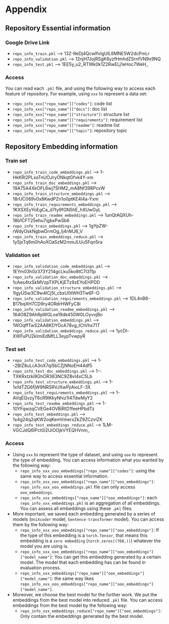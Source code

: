 # Appendix

## Repository Essential information
### Google Drive Link
* `repo_info_train.pkl` --> 13Z-ReDj4QcwlfvIgUlL6MNE5W2dcPmLr
* `repo_info_validation.pkl` --> 12njH7JojRSgK6yzfHmhdZSrnfVN9x9NQ
* `repo_info_test.pkl` --> 1EE5y_u2_RTWk0k1Z2RwELj1eHoc7WeH_
### Access
You can read each `.pkl` file, and using the following way to access each feature of repository. For example, using `xxx` to represent a data set:
  * `repo_info_xxx["repo_name"]["codes"]`: code list
  * `repo_info_xxx["repo_name"]["docs"]`: doc list
  * `repo_info_xxx["repo_name"]["structure"]`: structure list
  * `repo_info_xxx["repo_name"]["requirements"]`: requirement list
  * `repo_info_xxx["repo_name"]["readme"]`: readme list
  * `repo_info_xxx["repo_name"]["topic"]`: repository topic

## Repository Embedding information
### Train set
* `repo_info_train_code_embeddings.pkl` --> 1-HkKRI2PLxoTnUOJryONkqtGfvk4Y-xm
* `repo_info_train_doc_embeddings.pkl` --> 19A75A4XeOFL6wj7SHM2_mA8Nf398PcxW
* `repo_info_train_structure_embeddings.pkl` --> 18rUC069v0x8KwdPZn1o0ptKE4I4a-Yxm
* `repo_info_train_requirements_embeddings.pkl` --> 1KXSXEyYoEgCa_d7ty9fGN5hE_hXUwGyL
* `repo_info_train_readme_embeddings.pkl` --> 1unQtAQXUh-18b1CFT25ehu7igbxPwSb6
* `repo_info_train_embeddings.pkl` --> 1gYpZW-rWdyOskNgbwDrmOg_Ij4nMJ6_V
* `repo_info_train_embeddings_reduce.pkl` --> 1y5jxTq6m0hAoXOaSzM2mmJLUu5FqnSra

### Validation set
* `repo_info_validation_code_embeddings.pkl` --> 1EYm03h0z373Y214gcLku5ko8tC7l311p
* `repo_info_validation_doc_embeddings.pkl` --> 1cAes4txSkMVzpTXPLKjETz9zEYoEHPDD
* `repo_info_validation_structure_embeddings.pkl` --> 1IgyUSw3C9w4ICj5l_cbxU0tWH3Tw6F-O
* `repo_info_validation_requirements_embeddings.pkl` --> 1DL4nB6-B17bqXH7CD9ry4ORdrHWFyC8i
* `repo_info_validation_readme_embeddings.pkl` --> 164O8Z9AhRpWGLoe19dk450W0LOyvvjBo
* `repo_info_validation_embeddings.pkl` --> 1WOqffTwS2AA8KDYOcA78vg_tCtVhx71T
* `repo_info_validation_embeddings_reduce.pkl` --> 1ycDl-XWFuPU2kImiEdMfLL3eypTvwpyR

### Test set
* `repo_info_test_code_embeddings.pkl` --> 1--2BIZ8uLcA3nX7qi5bCZjNNoEH44df5
* `repo_info_test_doc_embeddings.pkl` --> 1--TXKRxtzki9GhOR363NC9Z8vI4xC5Lb
* `repo_info_test_structure_embeddings.pkl` --> 1-1xfdTZG6fjW9NRSRVJXwPjiAioLF-3X
* `repo_info_test_requirements_embeddings.pkl` --> 1-AVqEQvzyT6cR9lKkyNhiz1I47dwMyY2
* `repo_info_test_readme_embeddings.pkl` --> 1-10YFqwzqCVEGe4OVBiRtD1feeHPbdTz
* `repo_info_test_embeddings.pkl` --> 1x4g24q2qKW2oqKemVmerxZkZ9ZCzvlZK
* `repo_info_test_embeddings_reduce.pkl` --> 1LM-VGCJdQ6IPct0i2UiOOjkVYEQHVnm_

### Access
* Using `xxx` to represent the type of dataset, and using `ooo` to represent the type of embedding.
You can access information what you wanted by the following way:
  * `repo_info_xxx_ooo_embeddings["repo_name"]["codes"]`: using the same way to access essential information.
  * `repo_info_xxx_ooo_embeddings["repo_name"]["ooo_embeddings"]`: `repo_info_xxx_ooo_embeddings.pkl` file can only access `ooo_embeddings`.
  * `repo_info_xxx_embeddings["repo_name"]["ooo_embeddings"]`: each `repo_info_xxx_embeddings.pkl` is an aggregation of all embeddings. You can assess all embeddings using these `.pkl` files.
* More important, we saved each embedding generated by a series of models (`UniXcoder` model, `Sentence-transformer` model). You can access them by the following way:
  * `repo_info_xxx_ooo_embeddings["repo_name"]["ooo_embeddings"]`: If the type of this embedding is a `torch.Tensor`, that means this embedding is a `zero embedding` (`torch.zeros((768,))`) whatever the model you are using is.
  * `repo_info_xxx_ooo_embeddings["repo_name"]["ooo_embeddings"]["model_name"]`: You can get this embedding generated by a certain model. The model that each embedding has can be found in evaluation process.
  * `repo_info_xxx_embeddings["repo_name"]["ooo_embeddings"]["model_name"]`: the same way likes `repo_info_xxx_ooo_embeddings["repo_name"]["ooo_embeddings"]["model_name"]`.
* Moreover, we choose the best model for the further work. We put the embeddings from the best model into reduced `.pkl` file.
You can access embeddings from the best model by the following way:
  * `repo_info_xxx_embeddings_reduce["repo_name"]["ooo_embeddings"]`: Only contain the embeddings generated by the best model.